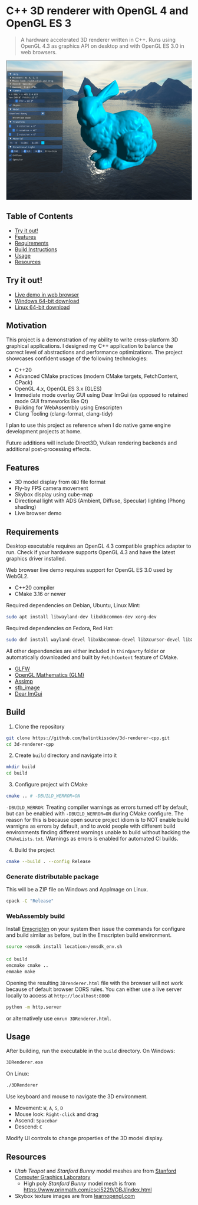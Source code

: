 # C++ 3D renderer with OpenGL 4 and OpenGL ES 3

> A hardware accelerated 3D renderer written in C++. Runs using OpenGL 4.3 as
graphics API on desktop and with OpenGL ES 3.0 in web browsers.

![Demo](doc/img/demo.png)

## Table of Contents

- [Try it out!](#try-it-out)
- [Features](#features)
- [Requirements](#requirements)
- [Build Instructions](#build-instructions)
- [Usage](#usage)
- [Resources](#resources)

## Try it out!

- [Live demo in web browser](https://www.balintkissdev.com/3d-renderer-cpp)
- [Windows 64-bit download](https://github.com/balintkissdev/3d-renderer-cpp/releases/download/0.0.0/3DRenderer-0.0.0-win64.zip)
- [Linux 64-bit download](https://github.com/balintkissdev/3d-renderer-cpp/releases/download/0.0.0/3DRenderer-0.0.0-linux-x86_64.AppImage)

## Motivation

This project is a demonstration of my ability to write cross-platform 3D
graphical applications. I designed my C++ application to balance the correct
level of abstractions and performance optimizations. The project showcases
confident usage of the following technologies:

- C++20
- Advanced CMake practices (modern CMake targets, FetchContent, CPack)
- OpenGL 4.x, OpenGL ES 3.x (GLES)
- Immediate mode overlay GUI using Dear ImGui (as opposed to retained mode GUI frameworks like Qt)
- Building for WebAssembly using Emscripten
- Clang Tooling (clang-format, clang-tidy)

I plan to use this project as reference when I do native game engine development projects at home.

Future additions will include Direct3D, Vulkan rendering backends and additional post-processing effects.

## Features

- 3D model display from `OBJ` file format
- Fly-by FPS camera movement
- Skybox display using cube-map
- Directional light with ADS (Ambient, Diffuse, Specular) lighting (Phong shading)
- Live browser demo

## Requirements

Desktop executable requires an OpenGL 4.3 compatible graphics adapter to run.
Check if your hardware supports OpenGL 4.3 and have the latest graphics driver
installed.

Web browser live demo requires support for OpenGL ES 3.0 used by WebGL2.

- C++20 compiler
- CMake 3.16 or newer

Required dependencies on Debian, Ubuntu, Linux Mint:

```sh
sudo apt install libwayland-dev libxkbcommon-dev xorg-dev
```

Required dependencies on Fedora, Red Hat:

```sh
sudo dnf install wayland-devel libxkbcommon-devel libXcursor-devel libXi-devel libXinerama-devel libXrandr-devel
```

All other dependencies are either included in `thirdparty` folder or automatically downloaded and built by `FetchContent` feature of CMake.

- [GLFW](glfw.org)
- [OpenGL Mathematics (GLM)](https://github.com/g-truc/glm)
- [Assimp](https://assimp.org/)
- [stb_image](https://github.com/nothings/stb/blob/master/stb_image.h)
- [Dear ImGui](https://github.com/ocornut/imgui)

## Build

1. Clone the repository

```sh
git clone https://github.com/balintkissdev/3d-renderer-cpp.git
cd 3d-renderer-cpp
```

2. Create `build` directory and navigate into it

```sh
mkdir build
cd build
```

3. Configure project with CMake

```sh
cmake .. # -DBUILD_WERROR=ON
```

`-DBUILD_WERROR`: Treating compiler warnings as errors turned off by default,
but can be enabled with `-DBUILD_WERROR=ON` during CMake configure. The reason
for this is because open source project idiom is to NOT enable build warnigns
as errors by default, and to avoid people with different build environments
finding different warnings unable to build without hacking the
`CMakeLists.txt`. Warnings as errors is enabled for automated CI builds.

4. Build the project

```sh
cmake --build . --config Release
```

### Generate distributable package

This will be a ZIP file on Windows and AppImage on Linux.

```sh
cpack -C "Release"
```

### WebAssembly build

Install
[Emscripten](https://emscripten.org/docs/getting_started/downloads.html) on
your system then issue the commands for configure and build similar as before,
but in the Emscripten build environment.

```sh
source <emsdk install location>/emsdk_env.sh

cd build
emcmake cmake ..
emmake make
```

Opening the resulting `3Drenderer.html` file with the browser will not work because of
default browser CORS rules. You can either use a live server locally to access
at `http://localhost:8000`

```sh
python -m http.server
```

or alternatively use `emrun 3DRenderer.html`.

## Usage

After building, run the executable in the `build` directory. On Windows:

```cmd
3DRenderer.exe
```

On Linux:

```cmd
./3DRenderer
```

Use keyboard and mouse to navigate the 3D environment.

- Movement: `W`, `A`, `S`, `D`
- Mouse look: `Right-click` and drag
- Ascend: `Spacebar`
- Descend: `C`

Modify UI controls to change properties of the 3D model display.

## Resources

- *Utah Teapot* and *Stanford Bunny* model meshes are from [Stanford Computer Graphics Laboratory](https://graphics.stanford.edu/)
    - High poly *Stanford Bunny* model mesh is from https://www.prinmath.com/csci5229/OBJ/index.html
- Skybox texture images are from [learnopengl.com](https://learnopengl.com/Advanced-OpenGL/Cubemaps)
